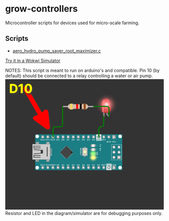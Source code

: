 # grow-controllers
Microcontroller scripts for devices used for micro-scale farming.

## Scripts
- [aero_hydro_pump_saver_root_maximizer.c](aero_hydro_pump_saver_root_maximizer.c)

[Try it in a Wokwi Simulator](https://wokwi.com/projects/403891674345275393)

NOTES: This script is meant to run on arduino's and compatible. Pin 10 (by default) should be connected to a relay controlling a water or air pump. ![Pin 10 on arduino nano](aero_hydro_pumo_saver_root_maximizer_arduino_nano_pin.png "Pin 10 on arduino nano")
Resistor and LED in the diagram/simulator are for debugging purposes only.
